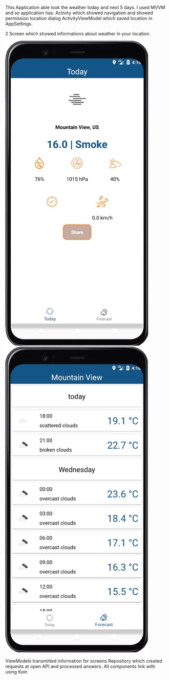 This Application able look the weather today and next 5 days. 
I used MVVM and so application has: 
Activity which showed navigation and showed permission location dialog 
ActivityViewModel which saved location in AppSettings. 

2 Screen which showed informations about weather in your location. 

![Screenshot](screenshotFragmentToday.jpg) ![Screenshot](screenshotFragmentForecast.jpg)

ViewModels transmitted information for screens 
Repository which created requests at open API and processed answers. 
All components link with using Koin
